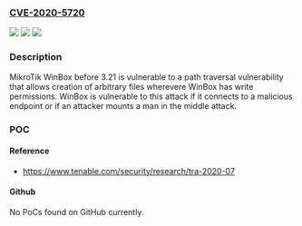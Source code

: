 ### [CVE-2020-5720](https://cve.mitre.org/cgi-bin/cvename.cgi?name=CVE-2020-5720)
![](https://img.shields.io/static/v1?label=Product&message=MikroTik%20WinBox&color=blue)
![](https://img.shields.io/static/v1?label=Version&message=n%2Fa&color=blue)
![](https://img.shields.io/static/v1?label=Vulnerability&message=Path%20Traversal%20File%20Writing%20(CWE-22)&color=brighgreen)

### Description

MikroTik WinBox before 3.21 is vulnerable to a path traversal vulnerability that allows creation of arbitrary files wherevere WinBox has write permissions. WinBox is vulnerable to this attack if it connects to a malicious endpoint or if an attacker mounts a man in the middle attack.

### POC

#### Reference
- https://www.tenable.com/security/research/tra-2020-07

#### Github
No PoCs found on GitHub currently.

